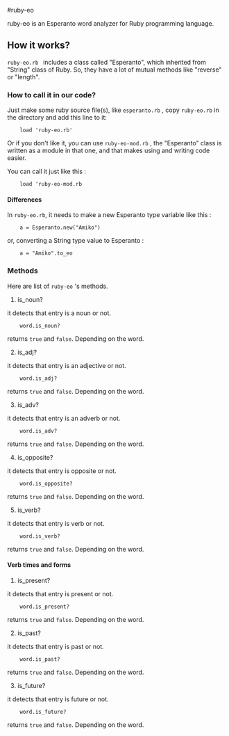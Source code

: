 #ruby-eo

ruby-eo is an Esperanto word analyzer for Ruby programming language.

## How it works?

```ruby-eo.rb ``` includes a class called "Esperanto", which inherited from "String" class of Ruby. So, they have a lot of mutual methods like "reverse" or "length". 

### How to call it in our code?

Just make some ruby source file(s), like ```esperanto.rb``` , copy ```ruby-eo.rb``` in the directory and add this line to it:

```
 	load 'ruby-eo.rb'
```

Or if you don't like it, you can use ```ruby-eo-mod.rb``` , the "Esperanto" class is written as a module in that one, and that makes using and writing code easier.

You can call it just like this :

```
	load 'ruby-eo-mod.rb
```

#### Differences

In ``` ruby-eo.rb ```, it needs to make a new Esperanto type variable like this :

```
	a = Esperanto.new("Amiko")
```

or, converting a String type value to Esperanto :

```
	a = "Amiko".to_eo
```

### Methods

Here are list of ```ruby-eo``` 's methods.

1. is_noun?

it detects that entry is a noun or not.

```
	word.is_noun?
```

returns ```true``` and ``` false ```. Depending on the word.

2. is_adj?

it detects that entry is an adjective or not.

```
	word.is_adj?
```

returns ```true``` and ``` false ```. Depending on the word.

3. is_adv?

it detects that entry is an adverb or not.

```
	word.is_adv?
```

returns ```true``` and ``` false ```. Depending on the word.

4. is_opposite?

it detects that entry is opposite or not.

```
	word.is_opposite?
```

returns ```true``` and ``` false ```. Depending on the word.

5. is_verb?

it detects that entry is verb or not.

```
	word.is_verb?
```

returns ```true``` and ``` false ```. Depending on the word.

#### Verb times and forms

1. is_present?

it detects that entry is present or not.

```
	word.is_present?
```

returns ```true``` and ``` false ```. Depending on the word.

2. is_past?

it detects that entry is past or not.

```
	word.is_past?
```

returns ```true``` and ``` false ```. Depending on the word.

3. is_future?

it detects that entry is future or not.

```
	word.is_future?
```

returns ```true``` and ``` false ```. Depending on the word.